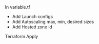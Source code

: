 In variable.tf
- Add Launch configs
- Add Autoscaling max, min, desired sizes
- Add Hosted zone id 

Terraform Apply